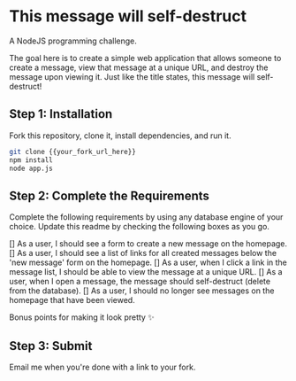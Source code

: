# This message will self-destruct

A NodeJS programming challenge.

The goal here is to create a simple web application that allows someone to create a message, view that message at a unique URL, and destroy the message upon viewing it. Just like the title states, this message will self-destruct!

## Step 1: Installation

Fork this repository, clone it, install dependencies, and run it.

``` bash
git clone {{your_fork_url_here}}
npm install
node app.js
```

## Step 2: Complete the Requirements

Complete the following requirements by using any database engine of your choice. Update this readme by checking the following boxes as you go.

[] As a user, I should see a form to create a new message on the homepage.
[] As a user, I should see a list of links for all created messages below the 'new message' form on the homepage.
[] As a user, when I click a link in the message list, I should be able to view the message at a unique URL.
[] As a user, when I open a message, the message should self-destruct (delete from the database).
[] As a user, I should no longer see messages on the homepage that have been viewed.

Bonus points for making it look pretty :sparkles:

## Step 3: Submit

Email me when you're done with a link to your fork.
